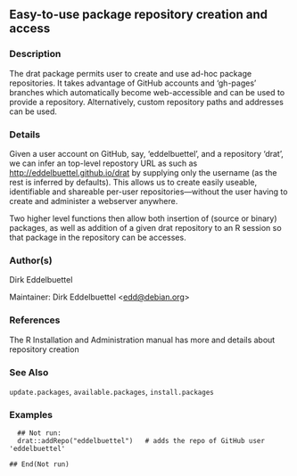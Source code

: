 ## Easy-to-use package repository creation and access

### Description

The drat package permits user to create and use ad-hoc package
repositories. It takes advantage of GitHub accounts and ‘gh-pages’
branches which automatically become web-accessible and can be used to
provide a repository. Alternatively, custom repository paths and
addresses can be used.

### Details

Given a user account on GitHub, say, ‘eddelbuettel’, and a repository
‘drat’, we can infer an top-level repostory URL as such as
<http://eddelbuettel.github.io/drat> by supplying only the username (as
the rest is inferred by defaults). This allows us to create easily
useable, identifiable and shareable per-user repositories—without the
user having to create and administer a webserver anywhere.

Two higher level functions then allow both insertion of (source or
binary) packages, as well as addition of a given drat repository to an R
session so that package in the repository can be accesses.

### Author(s)

Dirk Eddelbuettel

Maintainer: Dirk Eddelbuettel &lt;edd@debian.org&gt;

### References

The R Installation and Administration manual has more and details about
repository creation

### See Also

`update.packages`, `available.packages`, `install.packages`

### Examples

      ## Not run: 
      drat::addRepo("eddelbuettel")   # adds the repo of GitHub user 'eddelbuettel'

    ## End(Not run)
